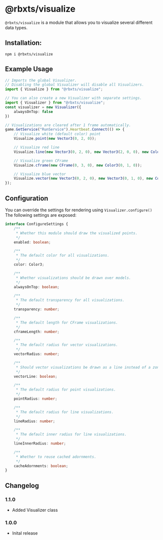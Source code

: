 # @rbxts/visualize
`@rbxts/visualize` is a module that allows you to visualize several different data types.

## Installation:

```npm i @rbxts/visualize```

## Example Usage
```typescript
// Imports the global Visualizer.
// Disabling the global Visualizer will disable all Visualizers.
import { Visualize } from "@rbxts/visualize";

// You can also create a new Visualizer with separate settings.
import { Visualizer } from "@rbxts/visualize";
const visualizer = new Visualizer({
	alwaysOnTop: false
})

// Visualizations are cleared after 1 frame automatically.
game.GetService("RunService").Heartbeat.Connect(() => {
	// Visualize white (default color) point
	Visualize.point(new Vector3(0, 2, 0));

	// Visualize red line
	Visualize.line(new Vector3(0, 2, 0), new Vector3(2, 0, 0), new Color3(1, 0, 0));

	// Visualize green CFrame
	Visualize.cframe(new CFrame(0, 3, 0), new Color3(0, 1, 0));

	// Visualize blue vector
	Visualize.vector(new Vector3(0, 2, 0), new Vector3(0, 1, 0), new Color3(0, 0, 1));
});
```

## Configuration
You can override the settings for rendering using `Visualizer.configure()`
The following settings are exposed:
```typescript
interface ConfigureSettings {
	/**
	 * Whether this module should draw the visualized points.
	 */
	enabled: boolean;

	/**
	 * The default color for all visualizations.
	 */
	color: Color3;

	/**
	 * Whether visualizations should be drawn over models.
	 */
	alwaysOnTop: boolean;

	/**
	 * The default transparency for all visualizations.
	 */
	transparency: number;

	/**
	 * The default length for CFrame visualizations.
	 */
	cframeLength: number;

	/**
	 * The default radius for vector visualizations.
	 */
	vectorRadius: number;

	/**
	 * Should vector visualizations be drawn as a line instead of a zone?
	 */
	vectorLine: boolean;

	/**
	 * The default radius for point visualizations.
	 */
	pointRadius: number;

	/**
	 * The default radius for line visualizations.
	 */
	lineRadius: number;

	/**
	 * The default inner radius for line visualizations.
	 */
	lineInnerRadius: number;

	/**
	 * Whether to reuse cached adornments.
	 */
	cacheAdornments: boolean;
}
```

## Changelog

### 1.1.0
- Added Visualizer class

### 1.0.0
- Inital release
